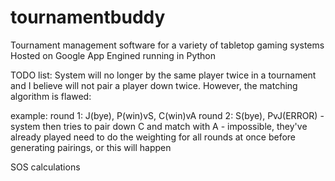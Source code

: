 # tournamentbuddy
Tournament management software for a variety of tabletop gaming systems
Hosted on Google App Engined running in Python

TODO list:
System will no longer by the same player twice in a tournament and I believe will not pair a player down twice.
However, the matching algorithm is flawed:

example:
round 1: J(bye), P(win)vS, C(win)vA
round 2: S(bye), PvJ(ERROR) - system then tries to pair down C and match with A - impossible, they've already played
need to do the weighting for all rounds at once before generating pairings, or this will happen

SOS calculations